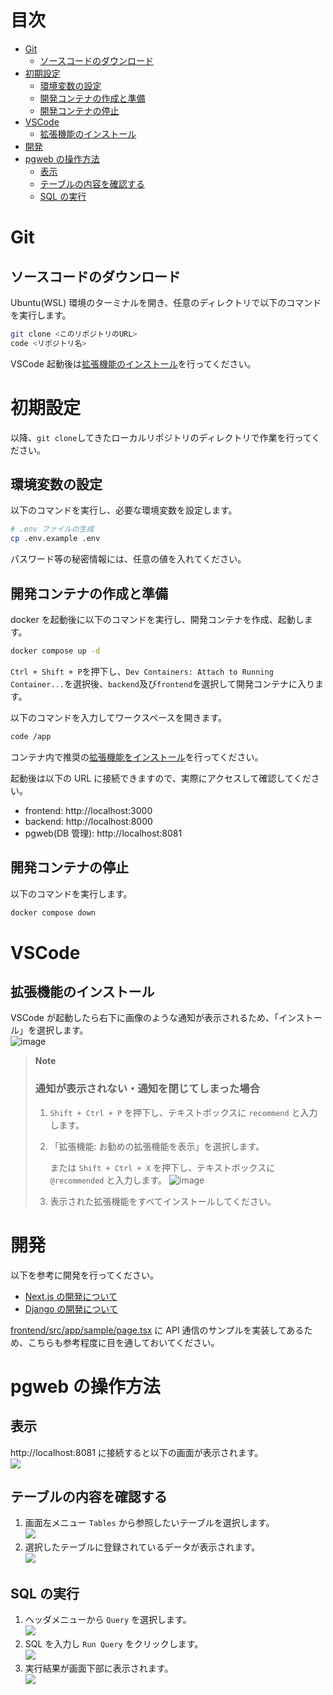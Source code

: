 # 目次

- [Git](#git)
  - [ソースコードのダウンロード](#git-clone)
- [初期設定](#initialize)
  - [環境変数の設定](#initialize-env)
  - [開発コンテナの作成と準備](#initialize-container-setup)
  - [開発コンテナの停止](#initialize-container-stop)
- [VSCode](#vscode)
  - [拡張機能のインストール](#vscode-extensions)
- [開発](#develop)
- [pgweb の操作方法](#pgweb)
  - [表示](#pgweb-login)
  - [テーブルの内容を確認する](#pgweb-show-table)
  - [SQL の実行](#pgweb-execute-sql)

<a id="git"></a>

# Git

<a id="git-clone"></a>

## ソースコードのダウンロード

Ubuntu(WSL) 環境のターミナルを開き、任意のディレクトリで以下のコマンドを実行します。

```bash
git clone <このリポジトリのURL>
code <リポジトリ名>
```

VSCode 起動後は[拡張機能のインストール](#vscode-extensions)を行ってください。

<a id="initialize"></a>

# 初期設定

以降、`git clone`してきたローカルリポジトリのディレクトリで作業を行ってください。

<a id="initialize-env"></a>

## 環境変数の設定

以下のコマンドを実行し、必要な環境変数を設定します。

```bash
# .env ファイルの生成
cp .env.example .env
```

パスワード等の秘密情報には、任意の値を入れてください。

<a id="initialize-container-setup"></a>

## 開発コンテナの作成と準備

docker を起動後に以下のコマンドを実行し、開発コンテナを作成、起動します。

```bash
docker compose up -d
```

`Ctrl + Shift + P`を押下し、`Dev Containers: Attach to Running Container...`を選択後、`backend`及び`frontend`を選択して開発コンテナに入ります。

以下のコマンドを入力してワークスペースを開きます。

```bash
code /app
```

コンテナ内で推奨の[拡張機能をインストール](#vscode-extensions)を行ってください。

起動後は以下の URL に接続できますので、実際にアクセスして確認してください。

- frontend: http://localhost:3000
- backend: http://localhost:8000
- pgweb(DB 管理): http://localhost:8081

<a id="initialize-container-stop"></a>

## 開発コンテナの停止

以下のコマンドを実行します。

```bash
docker compose down
```

<a id="vscode"></a>

# VSCode

<a id="vscode-extensions"></a>

## 拡張機能のインストール

VSCode が起動したら右下に画像のような通知が表示されるため、「インストール」を選択します。  
![image](https://user-images.githubusercontent.com/105618751/212531923-9d03069f-8d93-4ccf-bcc1-bb9d3ddae8a9.png)

> **Note**
>
> ### 通知が表示されない・通知を閉じてしまった場合
>
> 1. `Shift + Ctrl + P` を押下し、テキストボックスに `recommend` と入力します。
> 2. 「拡張機能: お勧めの拡張機能を表示」を選択します。
>
>    または `Shift + Ctrl + X` を押下し、テキストボックスに `@recommended` と入力します。
>    ![image](https://user-images.githubusercontent.com/105618751/212532098-fb170ed1-fdd8-488b-bbe8-c12eecfb5719.png)
>
> 3. 表示された拡張機能をすべてインストールしてください。

<a id="develop"></a>

# 開発

以下を参考に開発を行ってください。

- [Next.js の開発について](https://nextjs.org/)
- [Django の開発について](https://docs.djangoproject.com/ja/5.2/)

[frontend/src/app/sample/page.tsx](http://localhost:3000/sample) に API 通信のサンプルを実装してあるため、こちらも参考程度に目を通しておいてください。

<a id="pgweb"></a>

# pgweb の操作方法

<a id="pgweb-login"></a>

## 表示

http://localhost:8081 に接続すると以下の画面が表示されます。  
![](img/pgweb1.png)

<a id="pgweb-show-table"></a>

## テーブルの内容を確認する

1. 画面左メニュー `Tables` から参照したいテーブルを選択します。  
   ![](img/pgweb2.png)
1. 選択したテーブルに登録されているデータが表示されます。  
   ![](img/pgweb3.png)

<a id="pgweb-execute-sql"></a>

## SQL の実行

1. ヘッダメニューから `Query` を選択します。  
   ![](img/pgweb4.png)
1. SQL を入力し `Run Query` をクリックします。  
   ![](img/pgweb5.png)
1. 実行結果が画面下部に表示されます。  
   ![](img/pgweb6.png)
